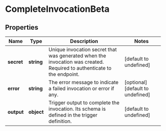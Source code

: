 # CompleteInvocationBeta

## Properties

Name | Type | Description | Notes
------------ | ------------- | ------------- | -------------
**secret** | **string** | Unique invocation secret that was generated when the invocation was created. Required to authenticate to the endpoint. | [default to undefined]
**error** | **string** | The error message to indicate a failed invocation or error if any. | [optional] [default to undefined]
**output** | **object** | Trigger output to complete the invocation. Its schema is defined in the trigger definition. | [default to undefined]

